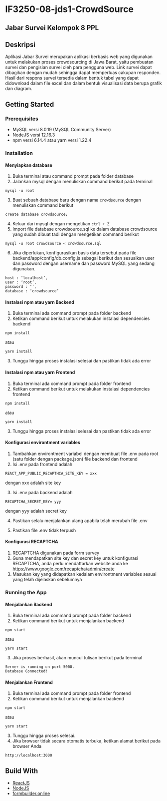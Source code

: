 # IF3250-08-jds1-CrowdSource
## Jabar Survei Kelompok 8 PPL

## Deskripsi
Aplikasi Jabar Survei merupakan aplikasi berbasis web yang digunakan untuk melakukan proses crowdsourcing di Jawa Barat, yaitu pembuatan survei dan pengisian survei oleh para pengguna web. Link survei dapat dibagikan dengan mudah sehingga dapat memperluas cakupan responden. Hasil dari respons survei tersedia dalam bentuk tabel yang dapat didownload dalam file excel dan dalam bentuk visualisasi data berupa grafik dan diagram. 

## Getting Started
### Prerequisites
* MySQL versi 8.0.19 (MySQL Community Server)
* NodeJS  versi 12.16.3
* npm versi 6.14.4 atau yarn versi 1.22.4

### Installation
#### Menyiapkan database
1. Buka terminal atau command prompt pada folder database
2. Jalankan mysql dengan menuliskan command berikut pada terminal
```
mysql -u root
```
3. Buat sebuah database baru dengan nama `crowdsource` dengan menuliskan command berikut
```
create database crowdsource;
```
4. Keluar dari mysql dengan mengetikan `ctrl + Z`
5. Import file database crowdsource.sql ke dalam database crowdsource yang sudah dibuat tadi dengan mengetikan command berikut
```
mysql -u root crowdsource < crowdsource.sql
```
6. Jika diperlukan, konfigurasikan basis data tersebut pada file backend/app/config/db.config.js sebagai berikut dan sesuaikan user dan password dengan username dan password MySQL yang sedang digunakan.
```
host : ‘localhost’,
user : ‘root’,
password : ‘’,
database : ‘crowdsource’
```


#### Instalasi npm atau yarn Backend
1. Buka terminal ada command prompt pada folder backend
2. Ketikan command berikut untuk melakukan instalasi dependencies backend
```
npm install
```
atau
```
yarn install
```
3. Tunggu hingga proses instalasi selesai dan pastikan tidak ada error

#### Instalasi npm atau yarn Frontend
1. Buka terminal ada command prompt pada folder frontend
2. Ketikan command berikut untuk melakukan instalasi dependencies frontend
```
npm install
```
atau
```
yarn install
```
3. Tunggu hingga proses instalasi selesai dan pastikan tidak ada error

#### Konfigurasi environtment variables
1. Tambahkan environtment variabel dengan membuat file .env pada root (satu folder dengan package.json) file backend dan frontend
2. Isi .env pada frontend adalah 
```
REACT_APP_PUBLIC_RECAPTHCA_SITE_KEY = xxx
```
dengan xxx adalah site key

3. Isi .env pada backend adalah 
```
RECAPTCHA_SECRET_KEY= yyy
```
dengan yyy adalah secret key

4. Pastikan selalu menjalankan ulang apabila telah merubah file .env

5. Pastikan file .env tidak terpush

#### Konfigurasi RECAPTCHA
1. RECAPTCHA digunakan pada form survey
2. Guna mendapatkan site key dan secret key untuk konfigurasi RECAPTCHA, anda perlu mendaftarkan website anda ke https://www.google.com/recaptcha/admin/create
3. Masukan key yang didapatkan kedalam environtment variables sesuai yang telah dijelaskan sebelumnya

### Running the App
#### Menjalankan Backend
1. Buka terminal ada command prompt pada folder backend
2. Ketikan command berikut untuk menjalankan backend
```
npm start
```
atau
```
yarn start
```
3. Jika proses berhasil, akan muncul tulisan berikut pada terminal
```
Server is running on port 5000.
Database Connected!
```

#### Menjalankan Frontend
1. Buka terminal ada command prompt pada folder frontend
2. Ketikan command berikut untuk menjalankan backend
```
npm start
```
atau
```
yarn start
```
3. Tunggu hingga proses selesai.
4. Jika browser tidak secara otomatis terbuka, ketikan alamat berikut pada browser Anda
```
http://localhost:3000
```


## Build With
* <a href = https://reactjs.org/>ReactJS</a>
* <a href = https://nodejs.org/en/>NodeJS</a>
* <a href = https://formbuilder.online/>formbuilder.online</a>
